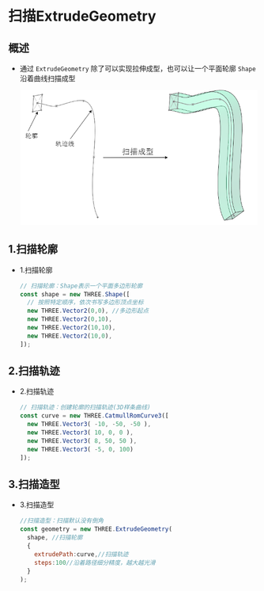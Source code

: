 # 扫描ExtrudeGeometry

## 概述

+ 通过 `ExtrudeGeometry` 除了可以实现拉伸成型，也可以让一个平面轮廓 `Shape` 沿着曲线扫描成型

  ![扫描成型](images/扫描成型.png)

## 1.扫描轮廓

+ 1.扫描轮廓

  ```js
  // 扫描轮廓：Shape表示一个平面多边形轮廓
  const shape = new THREE.Shape([
    // 按照特定顺序，依次书写多边形顶点坐标
    new THREE.Vector2(0,0), //多边形起点
    new THREE.Vector2(0,10),
    new THREE.Vector2(10,10),
    new THREE.Vector2(10,0),
  ]);
  ```

## 2.扫描轨迹

+ 2.扫描轨迹

  ```js
  // 扫描轨迹：创建轮廓的扫描轨迹(3D样条曲线)
  const curve = new THREE.CatmullRomCurve3([
    new THREE.Vector3( -10, -50, -50 ),
    new THREE.Vector3( 10, 0, 0 ),
    new THREE.Vector3( 8, 50, 50 ),
    new THREE.Vector3( -5, 0, 100)
  ]);
  ```

## 3.扫描造型

+ 3.扫描造型

  ```js
  //扫描造型：扫描默认没有倒角
  const geometry = new THREE.ExtrudeGeometry(
    shape, //扫描轮廓
    {
      extrudePath:curve,//扫描轨迹
      steps:100//沿着路径细分精度，越大越光滑
    }
  );
  ```
